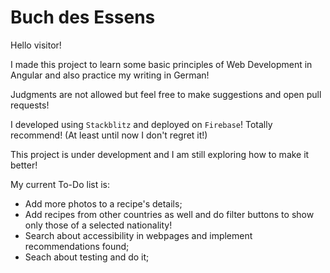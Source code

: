 # Buch des Essens

Hello visitor!

I made this project to learn some basic principles of Web Development in Angular and also practice my writing in German! 

Judgments are not allowed but feel free to make suggestions and open pull requests!

I developed using `Stackblitz` and deployed on `Firebase`! Totally recommend! (At least until now I don't regret it!)

This project is under development and I am still exploring how to make it better! 

My current To-Do list is:

- Add more photos to a recipe's details;
- Add recipes from other countries as well and do filter buttons to show only those of a selected nationality!
- Search about accessibility in webpages and implement recommendations found;
- Seach about testing and do it;
